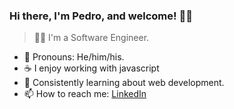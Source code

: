 ### Hi there, I'm Pedro, and welcome! ✌🏽

> 👨‍💻 I'm a Software Engineer.

- 🙂 Pronouns: He/him/his.
- ☕ I enjoy working with javascript
- 💙 Consistently learning about web development.
- 📫 How to reach me: [LinkedIn](https://linkedin.com/in/pedro-barcellos)
